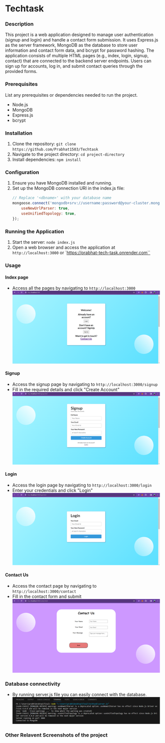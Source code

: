 # Techtask

### Description
This project is a web application designed to manage user authentication (signup and login) and handle a contact form submission. It uses Express.js as the server framework, MongoDB as the database to store user information and contact form data, and bcrypt for password hashing. The application consists of multiple HTML pages (e.g., index, login, signup, contact) that are connected to the backend server endpoints. Users can sign up for accounts, log in, and submit contact queries through the provided forms.

### Prerequisites
List any prerequisites or dependencies needed to run the project.
- Node.js
- MongoDB
- Express.js
- bcrypt

### Installation
1. Clone the repository: `git clone https://github.com/Prabhat1503/Techtask`
2. Navigate to the project directory: `cd project-directory`
3. Install dependencies: `npm install`

### Configuration
1. Ensure you have MongoDB installed and running.
2. Set up the MongoDB connection URI in the index.js file:
   ```javascript
   // Replace '<dbname>' with your database name
   mongoose.connect('mongodb+srv://username:password@your-cluster.mongodb.net/<dbname>', {
       useNewUrlParser: true,
       useUnifiedTopology: true,
   });
   ```

### Running the Application
1. Start the server: `node index.js`
2. Open a web browser and access the application at `http://localhost:3000` or `https://prabhat-tech-task.onrender.com``

### Usage
#### Index page
- Access all the pages by navigating to `http://localhost:3000`
![Alt text](index.png)


#### Signup
- Access the signup page by navigating to `http://localhost:3000/signup`
- Fill in the required details and click "Create Account"
![Alt text](signup.png)

#### Login
- Access the login page by navigating to `http://localhost:3000/login`
- Enter your credentials and click "Login"
![Alt text](image.png)

#### Contact Us
- Access the contact page by navigating to `http://localhost:3000/contact`
- Fill in the contact form and submit
![Alt text](contactus-1.png)

### Database connectivity
- By running server.js file you can easily connect with the database.
![Alt text](database.png)

### Other Relavent Screenshots of the project

